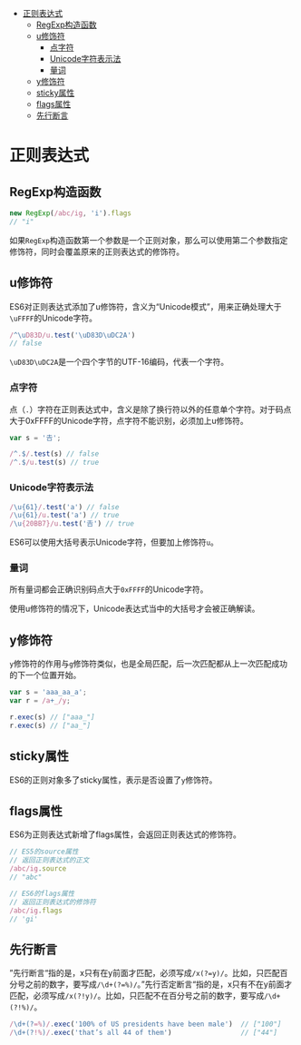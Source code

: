 
<!-- toc orderedList:0 depthFrom:1 depthTo:6 -->

* [正则表达式](#正则表达式)
    * [RegExp构造函数](#regexp构造函数)
    * [u修饰符](#u修饰符)
        * [点字符](#点字符)
        * [Unicode字符表示法](#unicode字符表示法)
        * [量词](#量词)
    * [y修饰符](#y修饰符)
    * [sticky属性](#sticky属性)
    * [flags属性](#flags属性)
    * [先行断言](#先行断言)

<!-- tocstop -->

# 正则表达式

## RegExp构造函数

```js
new RegExp(/abc/ig, 'i').flags
// "i"
```

如果`RegExp`构造函数第一个参数是一个正则对象，那么可以使用第二个参数指定修饰符，同时会覆盖原来的正则表达式的修饰符。

## u修饰符

ES6对正则表达式添加了u修饰符，含义为“Unicode模式”，用来正确处理大于`\uFFFF`的Unicode字符。

```js
/^\uD83D/u.test('\uD83D\uDC2A')
// false
```
`\uD83D\uDC2A`是一个四个字节的UTF-16编码，代表一个字符。

### 点字符

点（`.`）字符在正则表达式中，含义是除了换行符以外的任意单个字符。对于码点大于0xFFFF的Unicode字符，点字符不能识别，必须加上u修饰符。

```js
var s = '𠮷';

/^.$/.test(s) // false
/^.$/u.test(s) // true
```

### Unicode字符表示法

```js
/\u{61}/.test('a') // false
/\u{61}/u.test('a') // true
/\u{20BB7}/u.test('𠮷') // true
```

ES6可以使用大括号表示Unicode字符，但要加上修饰符`u`。

### 量词

所有量词都会正确识别码点大于`0xFFFF`的Unicode字符。

使用u修饰符的情况下，Unicode表达式当中的大括号才会被正确解读。

## y修饰符

`y`修饰符的作用与`g`修饰符类似，也是全局匹配，后一次匹配都从上一次匹配成功的下一个位置开始。

```js
var s = 'aaa_aa_a';
var r = /a+_/y;

r.exec(s) // ["aaa_"]
r.exec(s) // ["aa_"]
```

## sticky属性

ES6的正则对象多了sticky属性，表示是否设置了`y`修饰符。

## flags属性

ES6为正则表达式新增了flags属性，会返回正则表达式的修饰符。

```js
// ES5的source属性
// 返回正则表达式的正文
/abc/ig.source
// "abc"

// ES6的flags属性
// 返回正则表达式的修饰符
/abc/ig.flags
// 'gi'
```

## 先行断言

”先行断言“指的是，x只有在y前面才匹配，必须写成`/x(?=y)/`。比如，只匹配百分号之前的数字，要写成`/\d+(?=%)/`。”先行否定断言“指的是，x只有不在y前面才匹配，必须写成`/x(?!y)/`。比如，只匹配不在百分号之前的数字，要写成`/\d+(?!%)/`。

```js
/\d+(?=%)/.exec('100% of US presidents have been male')  // ["100"]
/\d+(?!%)/.exec('that’s all 44 of them')                 // ["44"]
```
